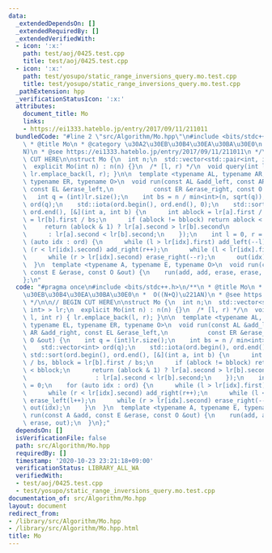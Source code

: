 ```yaml
---
data:
  _extendedDependsOn: []
  _extendedRequiredBy: []
  _extendedVerifiedWith:
  - icon: ':x:'
    path: test/aoj/0425.test.cpp
    title: test/aoj/0425.test.cpp
  - icon: ':x:'
    path: test/yosupo/static_range_inversions_query.mo.test.cpp
    title: test/yosupo/static_range_inversions_query.mo.test.cpp
  _pathExtension: hpp
  _verificationStatusIcon: ':x:'
  attributes:
    document_title: Mo
    links:
    - https://ei1333.hateblo.jp/entry/2017/09/11/211011
  bundledCode: "#line 2 \"src/Algorithm/Mo.hpp\"\n#include <bits/stdc++.h>\n/**\n\
    \ * @title Mo\n * @category \u30A2\u30EB\u30B4\u30EA\u30BA\u30E0\n *  O((N+Q)\u221A\
    N)\n * @see https://ei1333.hateblo.jp/entry/2017/09/11/211011\n */\n\n// BEGIN\
    \ CUT HERE\n\nstruct Mo {\n  int n;\n  std::vector<std::pair<int, int> > lr;\n\
    \  explicit Mo(int n) : n(n) {}\n  /* [l, r) */\n  void query(int l, int r) {\
    \ lr.emplace_back(l, r); }\n\n  template <typename AL, typename AR, typename EL,\
    \ typename ER, typename O>\n  void run(const AL &add_left, const AR &add_right,\
    \ const EL &erase_left,\n           const ER &erase_right, const O &out) {\n \
    \   int q = (int)lr.size();\n    int bs = n / min<int>(n, sqrt(q));\n    std::vector<int>\
    \ ord(q);\n    std::iota(ord.begin(), ord.end(), 0);\n    std::sort(ord.begin(),\
    \ ord.end(), [&](int a, int b) {\n      int ablock = lr[a].first / bs, bblock\
    \ = lr[b].first / bs;\n      if (ablock != bblock) return ablock < bblock;\n \
    \     return (ablock & 1) ? lr[a].second > lr[b].second\n                    \
    \      : lr[a].second < lr[b].second;\n    });\n    int l = 0, r = 0;\n    for\
    \ (auto idx : ord) {\n      while (l > lr[idx].first) add_left(--l);\n      while\
    \ (r < lr[idx].second) add_right(r++);\n      while (l < lr[idx].first) erase_left(l++);\n\
    \      while (r > lr[idx].second) erase_right(--r);\n      out(idx);\n    }\n\
    \  }\n  template <typename A, typename E, typename O>\n  void run(const A &add,\
    \ const E &erase, const O &out) {\n    run(add, add, erase, erase, out);\n  }\n\
    };\n"
  code: "#pragma once\n#include <bits/stdc++.h>\n/**\n * @title Mo\n * @category \u30A2\
    \u30EB\u30B4\u30EA\u30BA\u30E0\n *  O((N+Q)\u221AN)\n * @see https://ei1333.hateblo.jp/entry/2017/09/11/211011\n\
    \ */\n\n// BEGIN CUT HERE\n\nstruct Mo {\n  int n;\n  std::vector<std::pair<int,\
    \ int> > lr;\n  explicit Mo(int n) : n(n) {}\n  /* [l, r) */\n  void query(int\
    \ l, int r) { lr.emplace_back(l, r); }\n\n  template <typename AL, typename AR,\
    \ typename EL, typename ER, typename O>\n  void run(const AL &add_left, const\
    \ AR &add_right, const EL &erase_left,\n           const ER &erase_right, const\
    \ O &out) {\n    int q = (int)lr.size();\n    int bs = n / min<int>(n, sqrt(q));\n\
    \    std::vector<int> ord(q);\n    std::iota(ord.begin(), ord.end(), 0);\n   \
    \ std::sort(ord.begin(), ord.end(), [&](int a, int b) {\n      int ablock = lr[a].first\
    \ / bs, bblock = lr[b].first / bs;\n      if (ablock != bblock) return ablock\
    \ < bblock;\n      return (ablock & 1) ? lr[a].second > lr[b].second\n       \
    \                   : lr[a].second < lr[b].second;\n    });\n    int l = 0, r\
    \ = 0;\n    for (auto idx : ord) {\n      while (l > lr[idx].first) add_left(--l);\n\
    \      while (r < lr[idx].second) add_right(r++);\n      while (l < lr[idx].first)\
    \ erase_left(l++);\n      while (r > lr[idx].second) erase_right(--r);\n     \
    \ out(idx);\n    }\n  }\n  template <typename A, typename E, typename O>\n  void\
    \ run(const A &add, const E &erase, const O &out) {\n    run(add, add, erase,\
    \ erase, out);\n  }\n};"
  dependsOn: []
  isVerificationFile: false
  path: src/Algorithm/Mo.hpp
  requiredBy: []
  timestamp: '2020-10-23 23:21:18+09:00'
  verificationStatus: LIBRARY_ALL_WA
  verifiedWith:
  - test/aoj/0425.test.cpp
  - test/yosupo/static_range_inversions_query.mo.test.cpp
documentation_of: src/Algorithm/Mo.hpp
layout: document
redirect_from:
- /library/src/Algorithm/Mo.hpp
- /library/src/Algorithm/Mo.hpp.html
title: Mo
---
```

